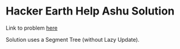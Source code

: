 # Hacker Earth Help Ashu Solution

Link to problem [here](https://www.hackerearth.com/practice/data-structures/advanced-data-structures/fenwick-binary-indexed-trees/practice-problems/algorithm/help-ashu-1/)

Solution uses a Segment Tree (without Lazy Update).